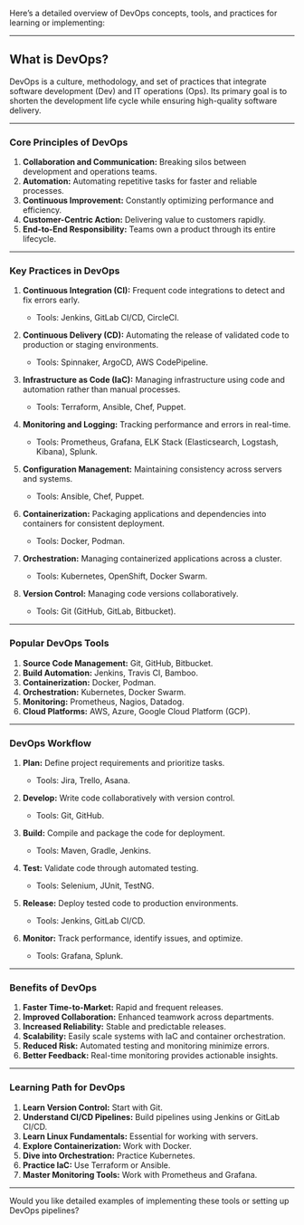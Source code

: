 Here’s a detailed overview of DevOps concepts, tools, and practices for learning or implementing:

---

## **What is DevOps?**
DevOps is a culture, methodology, and set of practices that integrate software development (Dev) and IT operations (Ops). Its primary goal is to shorten the development life cycle while ensuring high-quality software delivery.

---

### **Core Principles of DevOps**
1. **Collaboration and Communication:** Breaking silos between development and operations teams.
2. **Automation:** Automating repetitive tasks for faster and reliable processes.
3. **Continuous Improvement:** Constantly optimizing performance and efficiency.
4. **Customer-Centric Action:** Delivering value to customers rapidly.
5. **End-to-End Responsibility:** Teams own a product through its entire lifecycle.

---

### **Key Practices in DevOps**
1. **Continuous Integration (CI):** Frequent code integrations to detect and fix errors early.
   - Tools: Jenkins, GitLab CI/CD, CircleCI.
   
2. **Continuous Delivery (CD):** Automating the release of validated code to production or staging environments.
   - Tools: Spinnaker, ArgoCD, AWS CodePipeline.
   
3. **Infrastructure as Code (IaC):** Managing infrastructure using code and automation rather than manual processes.
   - Tools: Terraform, Ansible, Chef, Puppet.
   
4. **Monitoring and Logging:** Tracking performance and errors in real-time.
   - Tools: Prometheus, Grafana, ELK Stack (Elasticsearch, Logstash, Kibana), Splunk.

5. **Configuration Management:** Maintaining consistency across servers and systems.
   - Tools: Ansible, Chef, Puppet.

6. **Containerization:** Packaging applications and dependencies into containers for consistent deployment.
   - Tools: Docker, Podman.

7. **Orchestration:** Managing containerized applications across a cluster.
   - Tools: Kubernetes, OpenShift, Docker Swarm.

8. **Version Control:** Managing code versions collaboratively.
   - Tools: Git (GitHub, GitLab, Bitbucket).

---

### **Popular DevOps Tools**
1. **Source Code Management:** Git, GitHub, Bitbucket.
2. **Build Automation:** Jenkins, Travis CI, Bamboo.
3. **Containerization:** Docker, Podman.
4. **Orchestration:** Kubernetes, Docker Swarm.
5. **Monitoring:** Prometheus, Nagios, Datadog.
6. **Cloud Platforms:** AWS, Azure, Google Cloud Platform (GCP).

---

### **DevOps Workflow**
1. **Plan:** Define project requirements and prioritize tasks.
   - Tools: Jira, Trello, Asana.
   
2. **Develop:** Write code collaboratively with version control.
   - Tools: Git, GitHub.
   
3. **Build:** Compile and package the code for deployment.
   - Tools: Maven, Gradle, Jenkins.
   
4. **Test:** Validate code through automated testing.
   - Tools: Selenium, JUnit, TestNG.
   
5. **Release:** Deploy tested code to production environments.
   - Tools: Jenkins, GitLab CI/CD.
   
6. **Monitor:** Track performance, identify issues, and optimize.
   - Tools: Grafana, Splunk.

---

### **Benefits of DevOps**
1. **Faster Time-to-Market:** Rapid and frequent releases.
2. **Improved Collaboration:** Enhanced teamwork across departments.
3. **Increased Reliability:** Stable and predictable releases.
4. **Scalability:** Easily scale systems with IaC and container orchestration.
5. **Reduced Risk:** Automated testing and monitoring minimize errors.
6. **Better Feedback:** Real-time monitoring provides actionable insights.

---

### **Learning Path for DevOps**
1. **Learn Version Control:** Start with Git.
2. **Understand CI/CD Pipelines:** Build pipelines using Jenkins or GitLab CI/CD.
3. **Learn Linux Fundamentals:** Essential for working with servers.
4. **Explore Containerization:** Work with Docker.
5. **Dive into Orchestration:** Practice Kubernetes.
6. **Practice IaC:** Use Terraform or Ansible.
7. **Master Monitoring Tools:** Work with Prometheus and Grafana.

---

Would you like detailed examples of implementing these tools or setting up DevOps pipelines?